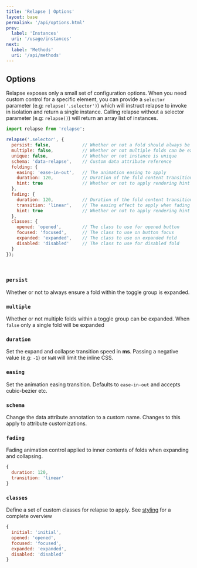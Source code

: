 ```yaml
---
title: 'Relapse | Options'
layout: base
permalink: '/api/options.html'
prev:
  label: 'Instances'
  uri: '/usage/instances'
next:
  label: 'Methods'
  uri: '/api/methods'
---
```


## Options

Relapse exposes only a small set of configuration options. When you need custom control for a specific element, you can provide a `selector` parameter (e.g: `relapse('.selector')`) which will instruct relapse to invoke in isolation and return a single instance. Calling relapse without a selector parameter (e.g: `relapse()`) will return an array list of instances.

<!-- prettier-ignore -->
```js
import relapse from 'relapse';

relapse('.selector', {
  persist: false,            // Whether or not a fold should always be expanded
  multiple: false,           // Whether or not multiple folds can be expanded
  unique: false,             // Whether or not instance is unique
  schema: 'data-relapse',    // Custom data attribute reference
  folding: {
    easing: 'ease-in-out',   // The animation easing to apply
    duration: 120,           // Duration of the fold content transition
    hint: true               // Whether or not to apply rendering hint
  },
  fading: {
    duration: 120,           // Duration of the fold content transition
    transition: 'linear',    // The easing effect to apply when fading content
    hint: true               // Whether or not to apply rendering hint
  },
  classes: {
    opened: 'opened',        // The class to use for opened button
    focused: 'focused',      // The class to use on button focus
    expanded: 'expanded',    // The class to use on expanded fold
    disabled: 'disabled'     // The class to use for disabled fold
  }
});
```

<br>

### `persist`

Whether or not to always ensure a fold within the toggle group is expanded.

### `multiple`

Whether or not multiple folds within a toggle group can be expanded. When `false` only a single fold will be expanded

### `duration`

Set the expand and collapse transition speed in **ms**. Passing a negative value (e.g: `-1`) or `NaN` will limit the inline CSS.

### `easing`

Set the animation easing transition. Defaults to `ease-in-out` and accepts cubic-bezier etc.

### `schema`

Change the data attribute annotation to a custom name. Changes to this apply to attribute customizations.

### `fading`

Fading animation control applied to inner contents of folds when expanding and collapsing.

```js
{
  duration: 120,
  transition: 'linear'
}
```

### `classes`

Define a set of custom classes for relapse to apply. See [styling](/styling) for a complete overview

```js
{
  initial: 'initial',
  opened: 'opened',
  focused: 'focused',
  expanded: 'expanded',
  disabled: 'disabled'
}
```

